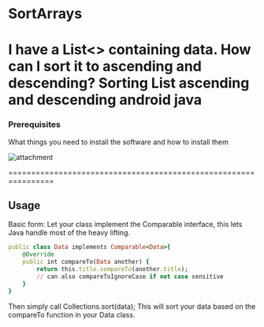 # SortArrays
I have a List<> containing data. How can I sort it to ascending and descending?
Sorting List ascending and descending android java
================================================================

### Prerequisites
What things you need to install the software and how to install them

![attachment](https://user-images.githubusercontent.com/16405013/31633829-e08b2f34-b2c1-11e7-8ba8-62b6608eb0ae.png)

================================================================

Usage
-----

Basic form:
Let your class implement the Comparable interface, this lets Java handle most of the heavy lifting.

```ruby
public class Data implements Comparable<Data>{
    @Override
    public int compareTo(Data another) {
        return this.title.compareTo(another.title);
        // can also compareToIgnoreCase if not case sensitive
    }
}
```

Then simply call Collections.sort(data);
This will sort your data based on the compareTo function in your Data class.
